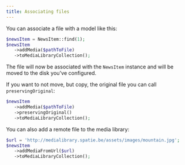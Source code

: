 ```yaml
---
title: Associating files
---
```


You can associate a file with a model like this:

```php
$newsItem = NewsItem::find(1);
$newsItem
   ->addMedia($pathToFile)
   ->toMediaLibraryCollection();
```

The file will now be associated with the `NewsItem` instance and will be moved to the disk you've configured.

If you want to not move, but copy, the original file you can call `preservingOriginal`:

```php
$newsItem
   ->addMedia($pathToFile)
   ->preservingOriginal()
   ->toMediaLibraryCollection();
```

You can also add a remote file to the media library:

```php
$url = 'http://medialibrary.spatie.be/assets/images/mountain.jpg';
$newsItem
   ->addMediaFromUrl($url)
   ->toMediaLibraryCollection();
```
